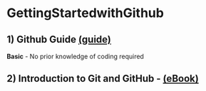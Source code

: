 # GettingStartedwithGithub


## 1) Github Guide [(guide)](https://docs.github.com/en/get-started/quickstart/hello-world)
**Basic** - No prior knowledge of coding required

## 2) Introduction to Git and GitHub - [(eBook)](https://git.bobby.sh)
